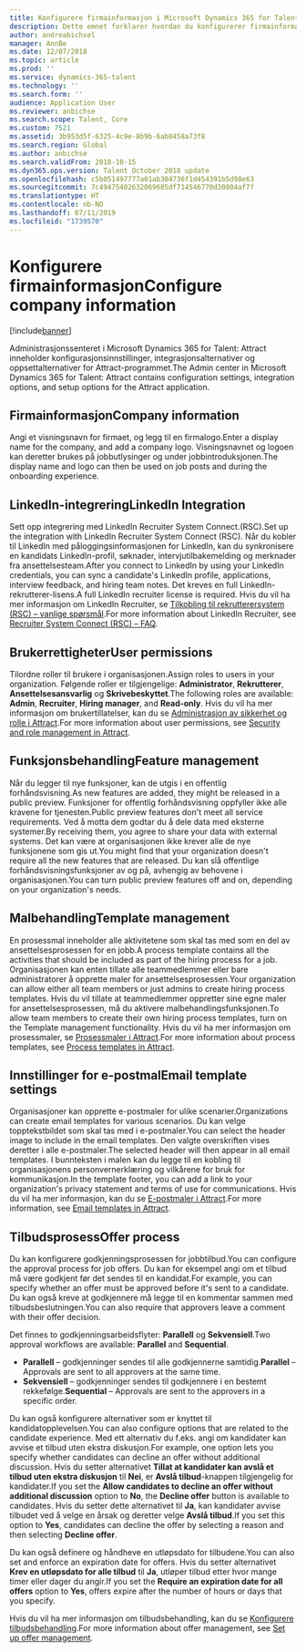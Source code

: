 ```yaml
---
title: Konfigurere firmainformasjon i Microsoft Dynamics 365 for Talent - Attract
description: Dette emnet forklarer hvordan du konfigurerer firmainformasjon og varemerking for Microsoft Dynamics 365 for Talent - Attract.
author: andreabichsel
manager: AnnBe
ms.date: 12/07/2018
ms.topic: article
ms.prod: ''
ms.service: dynamics-365-talent
ms.technology: ''
ms.search.form: ''
audience: Application User
ms.reviewer: anbichse
ms.search.scope: Talent, Core
ms.custom: 7521
ms.assetid: 3b953d5f-6325-4c9e-8b9b-6ab0458a73f8
ms.search.region: Global
ms.author: anbichse
ms.search.validFrom: 2018-10-15
ms.dyn365.ops.version: Talent October 2018 update
ms.openlocfilehash: c5b051497777a01ab304736f1d454391b5d98e63
ms.sourcegitcommit: 7c49475402632069685df714546770d30804af7f
ms.translationtype: HT
ms.contentlocale: nb-NO
ms.lasthandoff: 07/11/2019
ms.locfileid: "1739570"
---
```

# <a name="configure-company-information"></a><span data-ttu-id="12a31-103">Konfigurere firmainformasjon</span><span class="sxs-lookup"><span data-stu-id="12a31-103">Configure company information</span></span>
[!include[banner](../includes/banner.md)]

<span data-ttu-id="12a31-104">Administrasjonssenteret i Microsoft Dynamics 365 for Talent: Attract inneholder konfigurasjonsinnstillinger, integrasjonsalternativer og oppsettalternativer for Attract-programmet.</span><span class="sxs-lookup"><span data-stu-id="12a31-104">The Admin center in Microsoft Dynamics 365 for Talent: Attract contains configuration settings, integration options, and setup options for the Attract application.</span></span>

## <a name="company-information"></a><span data-ttu-id="12a31-105">Firmainformasjon</span><span class="sxs-lookup"><span data-stu-id="12a31-105">Company information</span></span>

<span data-ttu-id="12a31-106">Angi et visningsnavn for firmaet, og legg til en firmalogo.</span><span class="sxs-lookup"><span data-stu-id="12a31-106">Enter a display name for the company, and add a company logo.</span></span> <span data-ttu-id="12a31-107">Visningsnavnet og logoen kan deretter brukes på jobbutlysinger og under jobbintroduksjonen.</span><span class="sxs-lookup"><span data-stu-id="12a31-107">The display name and logo can then be used on job posts and during the onboarding experience.</span></span>

## <a name="linkedin-integration"></a><span data-ttu-id="12a31-108">LinkedIn-integrering</span><span class="sxs-lookup"><span data-stu-id="12a31-108">LinkedIn Integration</span></span>

<span data-ttu-id="12a31-109">Sett opp integrering med LinkedIn Recruiter System Connect.(RSC).</span><span class="sxs-lookup"><span data-stu-id="12a31-109">Set up the integration with LinkedIn Recruiter System Connect (RSC).</span></span> <span data-ttu-id="12a31-110">Når du kobler til LinkedIn med påloggingsinformasjonen for LinkedIn, kan du synkronisere en kandidats LinkedIn-profil, søknader, intervjutilbakemelding og merknader fra ansettelsesteam.</span><span class="sxs-lookup"><span data-stu-id="12a31-110">After you connect to LinkedIn by using your LinkedIn credentials, you can sync a candidate's LinkedIn profile, applications, interview feedback, and hiring team notes.</span></span> <span data-ttu-id="12a31-111">Det kreves en full LinkedIn-rekrutterer-lisens.</span><span class="sxs-lookup"><span data-stu-id="12a31-111">A full LinkedIn recruiter license is required.</span></span> <span data-ttu-id="12a31-112">Hvis du vil ha mer informasjon om LinkedIn Recruiter, se [Tilkobling til rekrutterersystem (RSC) – vanlige spørsmål](https://www.linkedin.com/help/recruiter/answer/90483).</span><span class="sxs-lookup"><span data-stu-id="12a31-112">For more information about LinkedIn Recruiter, see [Recruiter System Connect (RSC) – FAQ](https://www.linkedin.com/help/recruiter/answer/90483).</span></span>

## <a name="user-permissions"></a><span data-ttu-id="12a31-113">Brukerrettigheter</span><span class="sxs-lookup"><span data-stu-id="12a31-113">User permissions</span></span>

<span data-ttu-id="12a31-114">Tilordne roller til brukere i organisasjonen.</span><span class="sxs-lookup"><span data-stu-id="12a31-114">Assign roles to users in your organization.</span></span> <span data-ttu-id="12a31-115">Følgende roller er tilgjengelige: **Administrator**, **Rekrutterer**, **Ansettelsesansvarlig** og **Skrivebeskyttet**.</span><span class="sxs-lookup"><span data-stu-id="12a31-115">The following roles are available: **Admin**, **Recruiter**, **Hiring manager**, and **Read-only**.</span></span> <span data-ttu-id="12a31-116">Hvis du vil ha mer informasjon om brukertillatelser, kan du se [Administrasjon av sikkerhet og rolle i Attract](./security-attract.md).</span><span class="sxs-lookup"><span data-stu-id="12a31-116">For more information about user permissions, see [Security and role management in Attract](./security-attract.md).</span></span>

## <a name="feature-management"></a><span data-ttu-id="12a31-117">Funksjonsbehandling</span><span class="sxs-lookup"><span data-stu-id="12a31-117">Feature management</span></span>

<span data-ttu-id="12a31-118">Når du legger til nye funksjoner, kan de utgis i en offentlig forhåndsvisning.</span><span class="sxs-lookup"><span data-stu-id="12a31-118">As new features are added, they might be released in a public preview.</span></span> <span data-ttu-id="12a31-119">Funksjoner for offentlig forhåndsvisning oppfyller ikke alle kravene for tjenesten.</span><span class="sxs-lookup"><span data-stu-id="12a31-119">Public preview features don't meet all service requirements.</span></span> <span data-ttu-id="12a31-120">Ved å motta dem godtar du å dele data med eksterne systemer.</span><span class="sxs-lookup"><span data-stu-id="12a31-120">By receiving them, you agree to share your data with external systems.</span></span> <span data-ttu-id="12a31-121">Det kan være at organisasjonen ikke krever alle de nye funksjonene som gis ut.</span><span class="sxs-lookup"><span data-stu-id="12a31-121">You might find that your organization doesn't require all the new features that are released.</span></span> <span data-ttu-id="12a31-122">Du kan slå offentlige forhåndsvisningsfunksjoner av og på, avhengig av behovene i organisasjonen.</span><span class="sxs-lookup"><span data-stu-id="12a31-122">You can turn public preview features off and on, depending on your organization's needs.</span></span>

## <a name="template-management"></a><span data-ttu-id="12a31-123">Malbehandling</span><span class="sxs-lookup"><span data-stu-id="12a31-123">Template management</span></span>

<span data-ttu-id="12a31-124">En prosessmal inneholder alle aktivitetene som skal tas med som en del av ansettelsesprosessen for en jobb.</span><span class="sxs-lookup"><span data-stu-id="12a31-124">A process template contains all the activities that should be included as part of the hiring process for a job.</span></span> <span data-ttu-id="12a31-125">Organisasjonen kan enten tillate alle teammedlemmer eller bare administratorer å opprette maler for ansettelsesprosessen.</span><span class="sxs-lookup"><span data-stu-id="12a31-125">Your organization can allow either all team members or just admins to create hiring process templates.</span></span> <span data-ttu-id="12a31-126">Hvis du vil tillate at teammedlemmer oppretter sine egne maler for ansettelsesprosessen, må du aktivere malbehandlingsfunksjonen.</span><span class="sxs-lookup"><span data-stu-id="12a31-126">To allow team members to create their own hiring process templates, turn on the Template management functionality.</span></span> <span data-ttu-id="12a31-127">Hvis du vil ha mer informasjon om prosessmaler, se [Prosessmaler i Attract](./process-templates-attract.md).</span><span class="sxs-lookup"><span data-stu-id="12a31-127">For more information about process templates, see [Process templates in Attract](./process-templates-attract.md).</span></span>

## <a name="email-template-settings"></a><span data-ttu-id="12a31-128">Innstillinger for e-postmal</span><span class="sxs-lookup"><span data-stu-id="12a31-128">Email template settings</span></span>

<span data-ttu-id="12a31-129">Organisasjoner kan opprette e-postmaler for ulike scenarier.</span><span class="sxs-lookup"><span data-stu-id="12a31-129">Organizations can create email templates for various scenarios.</span></span> <span data-ttu-id="12a31-130">Du kan velge topptekstbildet som skal tas med i e-postmaler.</span><span class="sxs-lookup"><span data-stu-id="12a31-130">You can select the header image to include in the email templates.</span></span> <span data-ttu-id="12a31-131">Den valgte overskriften vises deretter i alle e-postmaler.</span><span class="sxs-lookup"><span data-stu-id="12a31-131">The selected header will then appear in all email templates.</span></span> <span data-ttu-id="12a31-132">I bunnteksten i malen kan du legge til en kobling til organisasjonens personvernerklæring og vilkårene for bruk for kommunikasjon.</span><span class="sxs-lookup"><span data-stu-id="12a31-132">In the template footer, you can add a link to your organization's privacy statement and terms of use for communications.</span></span> <span data-ttu-id="12a31-133">Hvis du vil ha mer informasjon, kan du se [E-postmaler i Attract](./email-templates.md).</span><span class="sxs-lookup"><span data-stu-id="12a31-133">For more information, see [Email templates in Attract](./email-templates.md).</span></span>

## <a name="offer-process"></a><span data-ttu-id="12a31-134">Tilbudsprosess</span><span class="sxs-lookup"><span data-stu-id="12a31-134">Offer process</span></span>

<span data-ttu-id="12a31-135">Du kan konfigurere godkjenningsprosessen for jobbtilbud.</span><span class="sxs-lookup"><span data-stu-id="12a31-135">You can configure the approval process for job offers.</span></span> <span data-ttu-id="12a31-136">Du kan for eksempel angi om et tilbud må være godkjent før det sendes til en kandidat.</span><span class="sxs-lookup"><span data-stu-id="12a31-136">For example, you can specify whether an offer must be approved before it's sent to a candidate.</span></span> <span data-ttu-id="12a31-137">Du kan også kreve at godkjennere må legge til en kommentar sammen med tilbudsbeslutningen.</span><span class="sxs-lookup"><span data-stu-id="12a31-137">You can also require that approvers leave a comment with their offer decision.</span></span>

<span data-ttu-id="12a31-138">Det finnes to godkjenningsarbeidsflyter: **Parallell** og **Sekvensiell**.</span><span class="sxs-lookup"><span data-stu-id="12a31-138">Two approval workflows are available: **Parallel** and **Sequential**.</span></span>

- <span data-ttu-id="12a31-139">**Parallell** – godkjenninger sendes til alle godkjennerne samtidig.</span><span class="sxs-lookup"><span data-stu-id="12a31-139">**Parallel** – Approvals are sent to all approvers at the same time.</span></span>
- <span data-ttu-id="12a31-140">**Sekvensiell** – godkjenninger sendes til godkjennere i en bestemt rekkefølge.</span><span class="sxs-lookup"><span data-stu-id="12a31-140">**Sequential** – Approvals are sent to the approvers in a specific order.</span></span>

<span data-ttu-id="12a31-141">Du kan også konfigurere alternativer som er knyttet til kandidatopplevelsen.</span><span class="sxs-lookup"><span data-stu-id="12a31-141">You can also configure options that are related to the candidate experience.</span></span> <span data-ttu-id="12a31-142">Med ett alternativ du f.eks. angi om kandidater kan avvise et tilbud uten ekstra diskusjon.</span><span class="sxs-lookup"><span data-stu-id="12a31-142">For example, one option lets you specify whether candidates can decline an offer without additional discussion.</span></span> <span data-ttu-id="12a31-143">Hvis du setter alternativet **Tillat at kandidater kan avslå et tilbud uten ekstra diskusjon** til **Nei**, er **Avslå tilbud**-knappen tilgjengelig for kandidater.</span><span class="sxs-lookup"><span data-stu-id="12a31-143">If you set the **Allow candidates to decline an offer without additional discussion** option to **No**, the **Decline offer** button is available to candidates.</span></span> <span data-ttu-id="12a31-144">Hvis du setter dette alternativet til **Ja**, kan kandidater avvise tilbudet ved å velge en årsak og deretter velge **Avslå tilbud**.</span><span class="sxs-lookup"><span data-stu-id="12a31-144">If you set this option to **Yes**, candidates can decline the offer by selecting a reason and then selecting **Decline offer**.</span></span>

<span data-ttu-id="12a31-145">Du kan også definere og håndheve en utløpsdato for tilbudene.</span><span class="sxs-lookup"><span data-stu-id="12a31-145">You can also set and enforce an expiration date for offers.</span></span> <span data-ttu-id="12a31-146">Hvis du setter alternativet **Krev en utløpsdato for alle tilbud** til **Ja**, utløper tilbud etter hvor mange timer eller dager du angir.</span><span class="sxs-lookup"><span data-stu-id="12a31-146">If you set the **Require an expiration date for all offers** option to **Yes**, offers expire after the number of hours or days that you specify.</span></span>

<span data-ttu-id="12a31-147">Hvis du vil ha mer informasjon om tilbudsbehandling, kan du se [Konfigurere tilbudsbehandling](./offer-setup.md).</span><span class="sxs-lookup"><span data-stu-id="12a31-147">For more information about offer management, see [Set up offer management](./offer-setup.md).</span></span>
